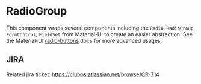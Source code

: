 # RadioGroup
This component wraps several components including the `Radio`, `RadioGroup`, `FormControl`, `FieldSet` from Material-UI
to create an easier abstraction. See the Material-UI [radio-buttons](https://material-ui.com/components/radio-buttons/)
docs for more advanced usages.

## JIRA
Related jira ticket: https://clubos.atlassian.net/browse/CR-714
